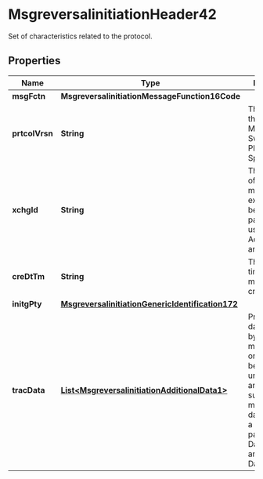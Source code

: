 

# MsgreversalinitiationHeader42

Set of characteristics related to the protocol.

## Properties

| Name | Type | Description | Notes |
|------------ | ------------- | ------------- | -------------|
|**msgFctn** | **MsgreversalinitiationMessageFunction16Code** |  |  [optional] |
|**prtcolVrsn** | **String** | The version of the Mastercard Switch Platform Specifications. |  [optional] |
|**xchgId** | **String** | The identifier of a set of messages exchanged between two parties, usually an Acquirer and an Issuer. |  [optional] |
|**creDtTm** | **String** | The date and time the message was created. |  [optional] |
|**initgPty** | [**MsgreversalinitiationGenericIdentification172**](MsgreversalinitiationGenericIdentification172.md) |  |  [optional] |
|**tracData** | [**List&lt;MsgreversalinitiationAdditionalData1&gt;**](MsgreversalinitiationAdditionalData1.md) | Private-use data defined by the message originator to be returned unaltered in any subsequent message.  The data is sent in a name-value pair: Trace Data Name and Trace Data Value. |  [optional] |



